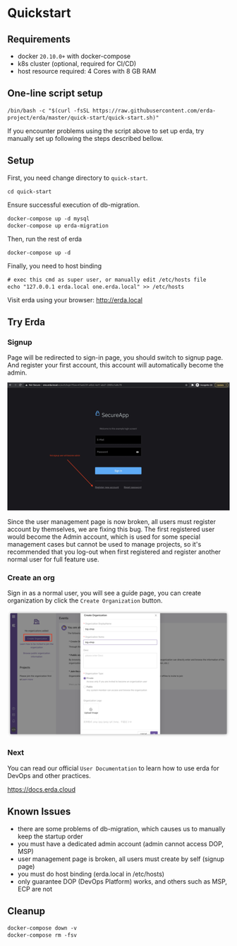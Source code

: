 # Quickstart

## Requirements
* docker `20.10.0+` with docker-compose
* k8s cluster (optional, required for CI/CD)
* host resource required: 4 Cores with 8 GB RAM

## One-line script setup
```
/bin/bash -c "$(curl -fsSL https://raw.githubusercontent.com/erda-project/erda/master/quick-start/quick-start.sh)"
```

If you encounter problems using the script above to set up erda, try manually set up following the steps described bellow.

## Setup

First, you need change directory to `quick-start`.

```shell
cd quick-start
```

Ensure successful execution of db-migration.

```shell
docker-compose up -d mysql
docker-compose up erda-migration
```

Then, run the rest of erda

```shell
docker-compose up -d
```

Finally, you need to host binding

```shell
# exec this cmd as super user, or manually edit /etc/hosts file
echo "127.0.0.1 erda.local one.erda.local" >> /etc/hosts
```

Visit erda using your browser: http://erda.local

## Try Erda
### Signup
Page will be redirected to sign-in page, you should switch to signup page.
And register your first account, this account will automatically become the admin.

![](../../assets/quickstart_switch_to_signup.jpg)

Since the user management page is now broken, all users must register account by themselves, we are fixing this bug.
The first registered user would become the Admin account, which is used for some special management cases but cannot be used to manage projects, so it's recommended that you log-out when first registered and register another normal user for full feature use.

### Create an org
Sign in as a normal user, you will see a guide page, you can create organization by click the `Create Organization` button.

![](../../assets/quickstart_create_org.png)

### Next
You can read our official `User Documentation` to learn how to use erda for DevOps and other practices.

https://docs.erda.cloud

## Known Issues
* there are some problems of db-migration, which causes us to manually keep the startup order
* you must have a dedicated admin account (admin cannot access DOP, MSP)
* user management page is broken, all users must create by self (signup page)
* you must do host binding (erda.local in /etc/hosts)
* only guarantee DOP (DevOps Platform) works, and others such as MSP, ECP are not

## Cleanup

```shell
docker-compose down -v
docker-compose rm -fsv
```
